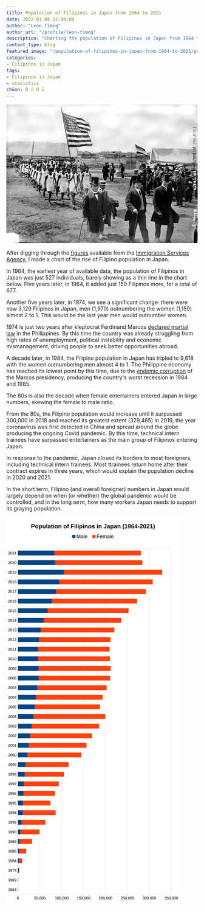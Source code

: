 ```yaml
---
title: Population of Filipinos in Japan from 1964 to 2021
date: 2022-01-08 12:00:00
author: "Leon Timog"
author_url: "/profile/leon-timog"
description: "Charting the population of Filipinos in Japan from 1964 to 2021"
content_type: blog
featured_image: "/population-of-filipinos-in-japan-from-1964-to-2021/population-filipinos-in-japan-1964-2021.png"
categories:
- Filipinos in Japan
tags:
- Filipinos in Japan
- statistics
chōon: Ō ō Ū ū
---
```

![Filipino athletes in Tokyo, Japan](filipino-athletes-in-tokyo-japan.jpg "Filipino athletes in Tokyo, Japan for the 1930 Far Eastern Championship Games. US Library of Congress photo provided by [John Tewell](https://www.flickr.com/photos/johntewell/6518825007); photo info by [Paul Eric Darvin](https://www.flickr.com/photos/darvader78/).")

After digging through the [figures](https://www.moj.go.jp/isa/policies/statistics/toukei_ichiran_touroku.html) available from the [Immigration Services Agency](https://www.moj.go.jp/isa/), I made a chart of the rise of Filipino population in Japan.

In 1964, the earliest year of available data, the population of Filipinos in Japan was just 527 individuals, barely showing as a thin line in the chart below. Five years later, in 1964, it added just 150 Filipinos more, for a total of 677. 

Another five years later, in 1974, we see a significant change: there were now 3,129 Filipinos in Japan, men (1,970) outnumbering the women (1,159) almost 2 to 1. This would be the last year men would outnumber women.

1974 is just two years after kleptocrat Ferdinand Marcos [declared martial law](https://en.wikipedia.org/wiki/Martial_law_in_the_Philippines#Marcos_administration) in the Philippines. By this time the country was already struggling from high rates of unemployment, political instability and economic mismanagement, driving people to seek better opportunities abroad.

A decade later, in 1984, the Filipino population in Japan has tripled to 9,618 with the women outnumbering men almost 4 to 1. The Philippine economy has reached its lowest point by this time, due to the [endemic corruption](https://historycollection.com/the-conjugal-dictatorship-of-ferdinand-and-imelda-marcos-shook-the-phillippines/) of the Marcos presidency, producing the country's worst recession in 1984 and 1985.

The 80s is also the decade when female entertainers entered Japan in large numbers, skewing the female to male ratio.

From the 80s, the Filipino population would increase until it surpassed 300,000 in 2018 and reached its greatest extent (329,465) in 2019, the year coronavirus was first detected in China and spread around the globe producing the ongoing Covid pandemic. By this time, technical intern trainees have surpassed entertainers as the main group of Filipinos entering Japan.

In response to the pandemic, Japan closed its borders to most foreigners, including technical intern trainees. Most ttrainees return home after their contract expires in three years, which would explain the population decline in 2020 and 2021.

In the short term, Filipino (and overall foreigner) numbers in Japan would largely depend on when (or whether) the global pandemic would be controlled, and in the long term, how many workers Japan needs to support its graying population.

![Population of Filipinos in Japan from 1964 to 2021](population-filipinos-in-japan-1964-2021.png "Population of Filipinos in Japan from 1964 to 2021, with figures from the Immigration Services Agency of Japan.")